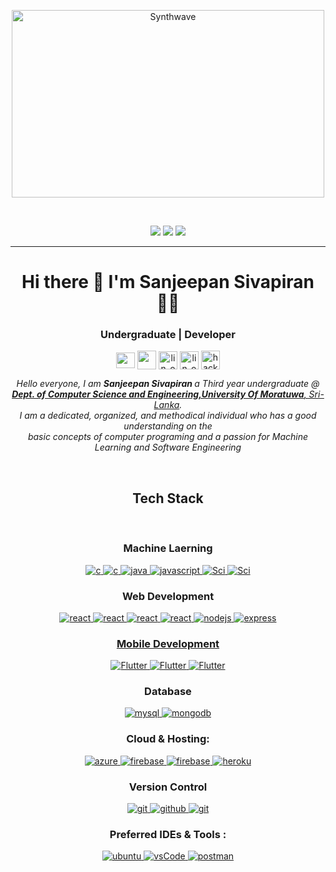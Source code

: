 <p align='center'>
 <p align="center"><img src="https://thumbs.gfycat.com/GoodnaturedFondGaur-size_restricted.gif" alt="Synthwave" height="300" width="500"></p>
<br>

<!-- <p align="left"> 
<img src="https://komarev.com/ghpvc/?username=OvinduWijethunge&color=brightgreen" alt="watching_count" />
 </p> -->
 <p align="center">
  <img src="https://img.shields.io/badge/Intrest-Natural%20Language%20Processing-purple" />
  <img src="https://img.shields.io/badge/Lives-Colombo,Sri%20Lanka-blue" />
  <img src="https://img.shields.io/badge/Languages-English%20%26%20Tamil-pink" />
</p>
<hr>
<h1 align='center'>
  Hi there 👋 I'm Sanjeepan Sivapiran 👨‍💻
</h1>
<h3 align="center"> Undergraduate | Developer </h3>
<p align="center">
 <a href = "mailto: sanjeepan23@gmail.com"><img align="center" src="https://seeklogo.com/images/G/gmail-new-2020-logo-32DBE11BB4-seeklogo.com.png" height="25" width="30" /></a>
  <a href = "tel:+94-77-9306-758"><img align="center" src=https://img.icons8.com/color/48/000000/whatsapp--v1.png" height="30" width="30" /></a>
<a href="https://lk.linkedin.com/in/sanjeepan" target="blank"><img align="center" src="https://image.flaticon.com/icons/png/128/174/174857.png" alt="lin_ovindu" height="29" width="30" /></a> 
<a href="https://twitter.com/sanjeepan23" target="blank"><img align="center" src="https://img.icons8.com/color/48/000000/twitter--v1.png" alt="lin_ovindu" height="29" width="30" /></a>
<a href="https://www.qwiklabs.com/public_profiles/f89b9d1b-5e24-4b8c-9f0c-fa93ea8cebf7" target="blank"><img align="center" src="https://ce.qwiklabs.com/qwiklabs_logo_900x887.png" alt="hack_ovindu" height="30" width="30" /></a>


</p>
</p>



<p align="center">
  <em>
    Hello everyone, I am <b> Sanjeepan Sivapiran </b> a Third year undergraduate @<a href="http://www.cse.mrt.ac.lk/"> <b> Dept. of Computer Science and Engineering,University Of Moratuwa</b>, Sri-Lanka</a>. <br>
    I am a dedicated, organized, and methodical individual who has a 
good understanding on the <br> basic concepts of computer programing 
and a passion for Machine Learning and Software Engineering
  </em> 
  <br>
</p>

<br>
<h2 align="center">Tech Stack</h2>
<br>
<h3 align="center">Machine Laerning</h3>

<p align="center">
  <a href="" target="_blank"> 
    <img src="https://img.shields.io/badge/TensorFlow-FF6F00?style=for-the-badge&logo=tensorflow&logoColor=white"
      alt="c"/>
  </a>
  <a href="" target="_blank"> 
    <img src="https://img.shields.io/badge/PyTorch-EE4C2C?style=for-the-badge&logo=PyTorch&logoColor=white"
      alt="c"/>
  </a>
  <a href="" target="_blank"> 
    <img src="https://img.shields.io/badge/Jupyter-F37626.svg?&style=for-the-badge&logo=Jupyter&logoColor=white" 
      alt="java"/> 
  </a>
  <a href="" target="_blank"> 
    <img src="https://img.shields.io/badge/Python-FFD43B?style=for-the-badge&logo=python&logoColor=white"
      alt="javascript"/> 
  </a>
   <a href="" target="_blank"> 
    <img src="https://img.shields.io/badge/scikit_learn-F7931E?style=for-the-badge&logo=scikit-learn&logoColor=white"
      alt="Sci"/> 
  </a>
   <a href="" target="_blank"> 
    <img src="https://img.shields.io/badge/Keras-D00000?style=for-the-badge&logo=Keras&logoColor=white"
      alt="Sci"/> 
  </a>

  </a>
</p>

<h3 align="center">Web Development</h3>
<p align="center">
  <a href="https://reactjs.org/" target="_blank"> 
    <img src="https://img.shields.io/badge/React-20232A?style=for-the-badge&logo=react&logoColor=61DAFB"
      alt="react"/> 
  </a>
  <a href="" target="_blank"> 
    <img src="https://img.shields.io/badge/HTML5-E34F26?style=for-the-badge&logo=html5&logoColor=white"
      alt="react"/> 
  </a>
   <a href="" target="_blank"> 
    <img src="https://img.shields.io/badge/Tailwind_CSS-38B2AC?style=for-the-badge&logo=tailwind-css&logoColor=white"
      alt="react"/> 
  </a>
   <a href="" target="_blank"> 
    <img src="https://img.shields.io/badge/JavaScript-323330?style=for-the-badge&logo=javascript&logoColor=F7DF1E"
      alt="react"/> 
  </a>
  <a href="https://nodejs.org" target="_blank"> 
    <img src="https://img.shields.io/badge/node.js-339933.svg?style=for-the-badge&logo=nodedotjs&logoColor=white"
      alt="nodejs"/> 
  </a>
  <a href="https://expressjs.com" target="_blank">
    <img src="https://img.shields.io/badge/express-000000.svg?style=for-the-badge&logo=express&logoColor=white"
      alt="express" />
  
 
</p>

<h3 align="center">Mobile Development</h3>
<p align="center">
  </a>
    <a href="" target="_blank"> 
    <img src="https://img.shields.io/badge/Flutter-02569B?style=for-the-badge&logo=flutter&logoColor=white"
      alt="Flutter"/> 
  </a>
  </a>
    <a href="" target="_blank"> 
    <img src="https://img.shields.io/badge/firebase-ffca28?style=for-the-badge&logo=firebase&logoColor=black"
      alt="Flutter"/> 
  </a>
  </a>
    <a href="" target="_blank"> 
    <img src="https://img.shields.io/badge/SQLite-07405E?style=for-the-badge&logo=sqlite&logoColor=white"
      alt="Flutter"/> 
  </a>
</p>

<h3 align="center">Database</h3>
<p align="center">
  </a>
    <a href="" target="_blank"> 
    <img src="https://img.shields.io/badge/MySQL-00000F?style=for-the-badge&logo=mysql&logoColor=white"
      alt="mysql"/> 
  </a>
  <a href="https://www.mongodb.com/" target="_blank"> 
    <img src="https://img.shields.io/badge/mongodb-47A248.svg?style=for-the-badge&logo=mongodb&logoColor=white"
      alt="mongodb"/> 
  </a> 
</p>

<h3 align="center">Cloud & Hosting:</h3>
<p align="center">
  <a href="https://azure.microsoft.com/en-in/" target="_blank">
    <img  src="https://img.shields.io/badge/Amazon_AWS-232F3E?style=for-the-badge&logo=amazon-aws&logoColor=white" alt="azure"/> 
  </a>
  <a href="https://firebase.google.com/" target="_blank">
    <img src="https://img.shields.io/badge/firebase-FFCA28.svg?style=for-the-badge&logo=firebase&logoColor=black" alt="firebase"/>
  </a>
  <a href="https://netlify.com/" target="_blank">
    <img src="https://img.shields.io/badge/netlify-00C7B7.svg?style=for-the-badge&logo=netlify&logoColor=black" alt="firebase"/>
  </a>
  <a href="https://heroku.com" target="_blank"> 
    <img src="https://img.shields.io/badge/heroku-430098.svg?style=for-the-badge&logo=heroku&logoColor=white"
      alt="heroku"/> 
  </a> 
</p>

<h3 align="center">Version Control</h3>
<p align="center">
  <a href="https://git-scm.com/" target="_blank">
    <img src="https://img.shields.io/badge/git-F05032.svg?style=for-the-badge&logo=git&logoColor=white"
      alt="git"/>
  </a>
  <a href="https://github.com/sanjeepan23" target="_blank">
    <img src="https://img.shields.io/badge/github-181717.svg?style=for-the-badge&logo=github&logoColor=white" alt="github" />
  </a>
  <a href="https://gitlab.com/sanjeepan" target="_blank">
    <img src="https://img.shields.io/badge/gitlab-181717.svg?style=for-the-badge&logo=gitlab&logoColor=white"
      alt="git"/>
  </a>
    <!-- <a href="https://www.docker.com/" target="_blank">
    <img src="https://img.shields.io/badge/docker-2496ED.svg?style=for-the-badge&logo=docker&logoColor=white"
      alt="docker"/>
  </a>
  <a href="https://www.jenkins.io" target="_blank"> 
    <img src="https://img.shields.io/badge/jenkins-D24939.svg?style=for-the-badge&logo=jenkins&logoColor=white" alt="jenkins"/> 
  </a> -->
</p>

<h3 align="center">Preferred IDEs  & Tools :</h3>
<p align="center"> 
   <a href="https://ubuntu.com/" target="_blank"> 
    <img src="https://img.shields.io/badge/ubuntu-E95420.svg?style=for-the-badge&logo=ubuntu&logoColor=white" alt="ubuntu"/>
  </a>
  <a href="https://code.visualstudio.com/" target="_blank">
    <img src="https://img.shields.io/badge/vscode-007ACC.svg?style=for-the-badge&logo=visualstudiocode&logoColor=white" alt="vsCode"/> 
  </a>
  <a href="https://postman.com" target="_blank"> 
    <img src="https://img.shields.io/badge/postman-FF6C37.svg?style=for-the-badge&logo=postman&logoColor=white" alt="postman"/>
  </a>
 
</p>


<!-- ✔ Callme: ***He/His*** or ***TeamWorker*** 😊 <br>
✔ I’m currently Developing a youtube spam comments filtering tool for **Sinhala language**<br>
✔ I’m currently learning about **deep learning**🥰<br>
✔ I’m looking to collaborate with any **Open - Source data science projects**<br>
✔ Ask from me anything you want, If I am alive I will answer within seconds 😉<br>
✔ Fun fact : *I Always try to learn something new and then sleep till it store in the brain* 😎<br><br><br><br> -->



<!-- <h3 align="center"> 🛠 &nbsp; Tech Stack</h3>
<h3 align="center"> Machine Learning</h3>
<br />
[![JavaScript](https://img.shields.io/badge/-JavaScript-black?style=flat&logo=javascript&link=https://github.com/BRdhanani)]  -->


